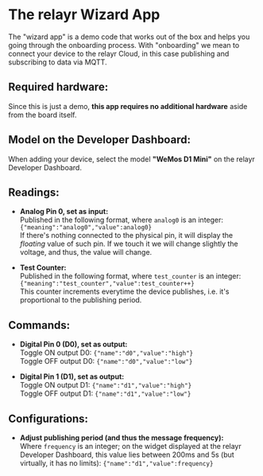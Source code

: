 # The relayr Wizard App

The "wizard app" is a demo code that works out of the box and helps you going through the onboarding process. With "onboarding" we mean to connect your device to the relayr Cloud, in this case publishing and subscribing to data via MQTT.

## Required hardware:

Since this is just a demo, **this app requires no additional hardware** aside from the board itself.

## Model on the Developer Dashboard:

When adding your device, select the model **"WeMos D1 Mini"** on the relayr Developer Dashboard.

## Readings:

* **Analog Pin 0, set as input:**  
Published in the following format, where `analog0` is an integer: `{"meaning":"analog0","value":analog0}`  
If there's nothing connected to the physical pin, it will display the *floating* value of such pin. If we touch it we will change slightly the voltage, and thus, the value will change.

* **Test Counter:**  
Published in the following format, where `test_counter` is an integer: `{"meaning":"test_counter","value":test_counter++}`  
This counter increments everytime the device publishes, i.e. it's proportional to the publishing period.

## Commands:

* **Digital Pin 0 (D0), set as output:**  
Toggle ON output D0: `{"name":"d0","value":"high"}`  
Toggle OFF output D0: `{"name":"d0","value":"low"}`

* **Digital Pin 1 (D1), set as output:**  
Toggle ON output D1: `{"name":"d1","value":"high"}`  
Toggle OFF output D1: `{"name":"d1","value":"low"}`

## Configurations:

* **Adjust publishing period (and thus the message frequency):**  
Where `frequency` is an integer; on the widget displayed at the relayr Developer Dashboard, this value lies between 200ms and 5s (but virtually, it has no limits): `{"name":"d1","value":frequency}`
